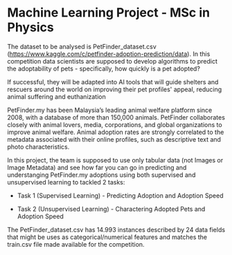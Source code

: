# Machine Learning Project - MSc in Physics


The dataset to be analysed is PetFinder_dataset.csv (https://www.kaggle.com/c/petfinder-adoption-prediction/data). In this competition data scientists are supposed to develop algorithms to predict the adoptability of pets - specifically, how quickly is a pet adopted? 

If successful, they will be adapted into AI tools that will guide shelters and rescuers around the world on improving their pet profiles' appeal, reducing animal suffering and euthanization

PetFinder.my has been Malaysia’s leading animal welfare platform since 2008, with a database of more than 150,000 animals.
PetFinder collaborates closely with animal lovers, media, corporations, and global organizations to improve animal welfare. 
Animal adoption rates are strongly correlated to the metadata associated with their online profiles, such as descriptive text and photo characteristics. 

In this project, the team is supposed to use only tabular data (not Images or Image Metadata) and see how far you can go in predicting and understanging PetFinder.my adoptions using  both supervised and unsupervised learning to tackled 2 tasks:


- Task 1 (Supervised Learning) - Predicting Adoption and Adoption Speed

- Task 2 (Unsupervised Learning) - Charactering Adopted Pets and Adoption Speed

The PetFinder_dataset.csv  has 14.993 instances described by 24 data fields that might be uses as categorical/numerical features and
matches the train.csv file made available for the competition.



